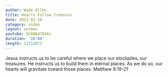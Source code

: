 ```yaml
--- 
author: Wade Allen 
title: Hearts Follow Treasure 
date: 2013-02-10 
category: video
layout: sermon
youtube: 5C6WA47A56s
duration: '26:08'
length: 12712071
---
```


Jesus instructs us to be careful where we place our stockpiles, our treasures. He instructs us to build them in eternal places. As we do so, our hearts will gravitate toward those places. Matthew 6:19-21
